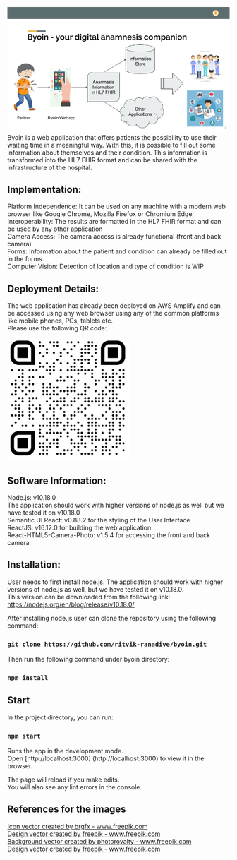 ![Byoin](src/images/Technical_Documentation.png)
<br/>
Byoin is a web application that offers patients the possibility to use their waiting time in a meaningful way. With this, it is possible to fill out some information about themselves and their condition. This information is transformed into the HL7 FHIR format and can be shared with the infrastructure of the hospital.<br/>

## Implementation:
Platform Independence: It can be used on any machine with a modern web browser like Google Chrome, Mozilla Firefox or Chromium Edge<br/>
Interoperability: The results are formatted in the HL7 FHIR format and can be used by any other application <br/>
Camera Access: The camera access is already functional (front and back camera) <br/>
Forms: Information about the patient and condition can already be filled out in the forms <br/>
Computer Vision: Detection of location and type of condition is WIP <br/>

## Deployment Details:
The web application has already been deployed on AWS Amplify and can be accessed using any web browser using any of the common platforms like mobile phones, PCs, tablets etc. <br/>
Please use the following QR code: <br/> <br/>
![ByoinQR](src/images/qrcode.png)

## Software Information:
Node.js: v10.18.0 <br/>
The application should work with higher versions of node.js as well but we have tested it on v10.18.0 <br/>
Semantic UI React: v0.88.2 for the styling of the User Interface <br/>
ReactJS: v16.12.0 for building the web application <br/>
React-HTML5-Camera-Photo: v1.5.4 for accessing the front and back camera <br/>

## Installation:
User needs to first install node.js. The application should work with higher 
versions of node.js as well, but we have tested it on v10.18.0. <br/>
This version can be downloaded from the following link:
https://nodejs.org/en/blog/release/v10.18.0/

After installing node.js user can clone the repository using
the following command:
### `git clone https://github.com/ritvik-ranadive/byoin.git`

Then run the following command under byoin directory:
### `npm install`

## Start
In the project directory, you can run:
### `npm start`

Runs the app in the development mode.<br />
Open [http://localhost:3000] (http://localhost:3000) to view it in the browser.

The page will reload if you make edits.<br />
You will also see any lint errors in the console.

## References for the images
<a href="https://www.freepik.com/free-photos-vectors/icon">Icon vector created by brgfx - www.freepik.com</a> <br/>
<a href="https://www.freepik.com/free-photos-vectors/design">Design vector created by freepik - www.freepik.com</a> <br/>
<a href="https://www.freepik.com/free-photos-vectors/background">Background vector created by photoroyalty - www.freepik.com</a> <br/>
<a href="https://www.freepik.com/free-photos-vectors/design">Design vector created by freepik - www.freepik.com</a> <br/>

